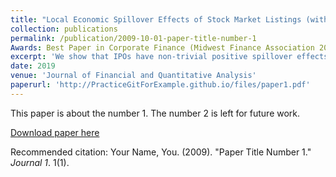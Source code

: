 ```yaml
---
title: "Local Economic Spillover Effects of Stock Market Listings (with Alexander Butler and Larry Fauver)"
collection: publications
permalink: /publication/2009-10-01-paper-title-number-1
Awards: Best Paper in Corporate Finance (Midwest Finance Association 2018) +  Best Paper in Investments (Eastern Finance Association 2018)
excerpt: 'We show that IPOs have non-trivial positive spillover effects on local labor markets, business environments, consumer spending, real estate, and migration. We mitigate endogeneity concerns about unobserved heterogeneity with restrictive geographic fixed effects coupled with a matching procedure. We show that it is the listing decision, which encompasses both a wealth and liquidity shock, that induces economic spillovers. Conditional on an IPO occurring, we estimate that an additional $10 million in IPO proceeds is associated with an extra 41 jobs and 0.7 new establishments locally.'
date: 2019
venue: 'Journal of Financial and Quantitative Analysis'
paperurl: 'http://PracticeGitForExample.github.io/files/paper1.pdf'
---
```

This paper is about the number 1. The number 2 is left for future work.

[Download paper here](http://PracticeGitForExample.github.io/files/paper1.pdf)

Recommended citation: Your Name, You. (2009). "Paper Title Number 1." <i>Journal 1</i>. 1(1).
